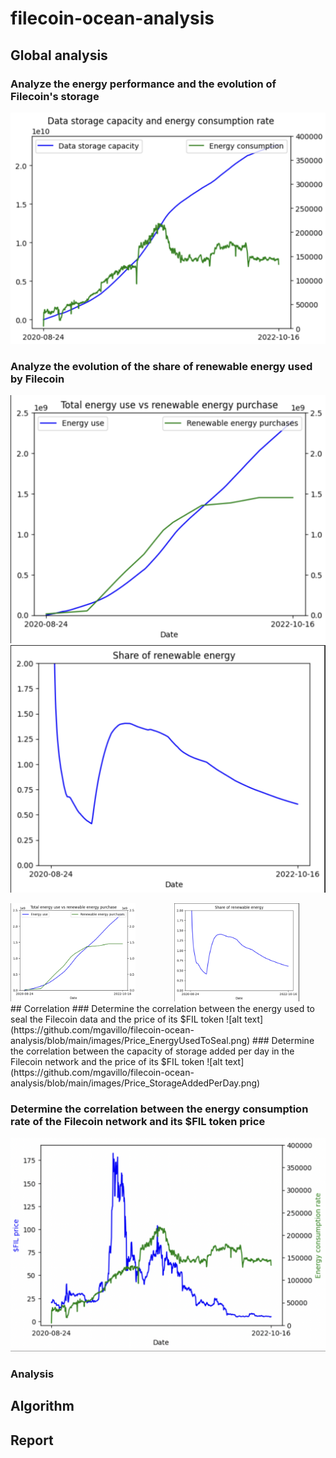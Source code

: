# filecoin-ocean-analysis

## Global analysis
### Analyze the energy performance and the evolution of Filecoin's storage
![alt text](https://github.com/mgavillo/filecoin-ocean-analysis/blob/main/images/DataStorageCapacity_EnergyConsumption.png)

### Analyze the evolution of the share of renewable energy used by Filecoin
![alt text](https://github.com/mgavillo/filecoin-ocean-analysis/blob/main/images/totalEnergy_RenewableEnergy.png) ![alt text](https://github.com/mgavillo/filecoin-ocean-analysis/blob/main/images/Share_RenewableEnergy.png)

<div style="display:flex; flex-direction:row; align-items: flex-start">
     <div style="flex:1;padding-right:10px;">
          <img src="images/totalEnergy_RenewableEnergy.png" width="200"/>
     </div>
     <div style="flex:1;padding-left:10px;">
          <img src="images/Share_RenewableEnergy.png" width="200"/>
     </div>
</div>
## Correlation
### Determine the correlation between the energy used to seal the Filecoin data and the price of its $FIL token
![alt text](https://github.com/mgavillo/filecoin-ocean-analysis/blob/main/images/Price_EnergyUsedToSeal.png)
### Determine the correlation between the capacity of storage added per day in the Filecoin network and the price of its $FIL token
![alt text](https://github.com/mgavillo/filecoin-ocean-analysis/blob/main/images/Price_StorageAddedPerDay.png)

### Determine the correlation between the energy consumption rate of the Filecoin network and its $FIL token price
![alt text](https://github.com/mgavillo/filecoin-ocean-analysis/blob/main/images/Price_EnergyConsuptionRate.png)
### Analysis

## Algorithm

## Report
